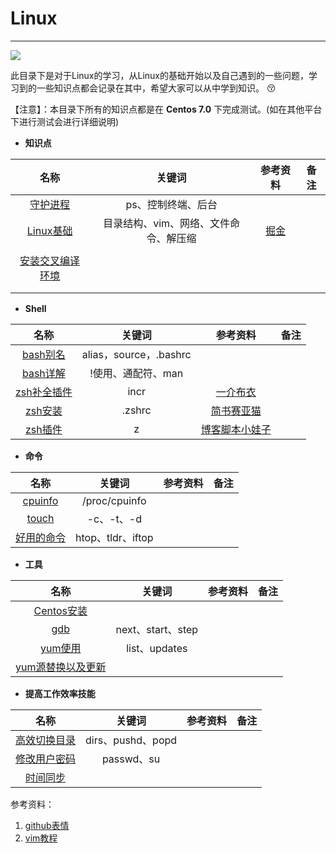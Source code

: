 # Linux

-------------

![](https://ykitty.oss-cn-beijing.aliyuncs.com/photo/Linux/Linux%20Photo/Linux.jpg)

此目录下是对于Linux的学习，从Linux的基础开始以及自己遇到的一些问题，学习到的一些知识点都会记录在其中，希望大家可以从中学到知识。 :kissing_closed_eyes: 

【注意】：本目录下所有的知识点都是在 **Centos 7.0** 下完成测试。(如在其他平台下进行测试会进行详细说明)

- **知识点**

|                             名称                             |                关键词                 |                         参考资料                         | 备注 |
| :----------------------------------------------------------: | :-----------------------------------: | :------------------------------------------------------: | :--: |
| [守护进程](https://github.com/YKitty/Notes/blob/master/notes/Linux/src/%E7%9F%A5%E8%AF%86%E7%82%B9/%E8%BF%9B%E7%A8%8B/%E5%AE%88%E6%8A%A4%E8%BF%9B%E7%A8%8B.md ) |          ps、控制终端、后台           |                                                          |      |
| [Linux基础](https://github.com/YKitty/Notes/blob/master/notes/Linux/src/%E7%9F%A5%E8%AF%86%E7%82%B9/%E5%9F%BA%E7%A1%80/Linux%E5%9F%BA%E7%A1%80.md ) | 目录结构、vim、网络、文件命令、解压缩 | [掘金](https://juejin.im/post/5c9319c2e51d450d597ea3ff ) |      |
|                             []()                             |                                       |                                                          |      |
|                     [安装交叉编译环境]()                     |                                       |                                                          |      |
|                                                              |                                       |                                                          |      |
|                                                              |                                       |                                                          |      |



- **Shell**

|                             名称                             |         关键词         |                           参考资料                           | 备注 |
| :----------------------------------------------------------: | :--------------------: | :----------------------------------------------------------: | :--: |
| [bash别名](https://github.com/YKitty/Notes/blob/master/notes/Linux/src/Shell/bash/Linux%E4%BD%BF%E7%94%A8bash%E5%88%AB%E5%90%8D.md  ) | alias，source，.bashrc |                                                              |      |
| [bash详解](https://github.com/YKitty/Notes/blob/master/notes/Linux/src/Shell/bash/bash%E8%AF%A6%E8%A7%A3.md  ) |   !使用、通配符、man   |                                                              |      |
| [zsh补全插件](https://github.com/YKitty/Notes/blob/master/notes/Linux/src/Shell/zsh/incr.zsh%20%E8%A1%A5%E5%85%A8%E6%8F%92%E4%BB%B6%20%E8%AE%A9%E4%BD%A0%E5%9C%A8zsh%20%E6%A8%A1%E5%BC%8F%E4%B8%8B%E5%85%A8%E8%87%AA%E5%8A%A8%E8%A1%A5%E5%85%A8%E6%8C%87%E4%BB%A4%E6%88%96%E7%9B%AE%E5%BD%95.md ) |          incr          | [一介布衣](http://yijiebuyi.com/blog/36955b84c57e338dd8255070b80829bf.html  ) |      |
| [zsh安装](https://github.com/YKitty/Notes/blob/master/notes/Linux/src/Shell/zsh/zsh%E5%AE%89%E8%A3%85.md ) |         .zshrc         | [简书赛亚猫](https://www.jianshu.com/p/d194d29e488c?open_source=weibo_search ) |      |
| [zsh插件](https://github.com/YKitty/Notes/blob/master/notes/Linux/src/Shell/zsh/zsh%E6%8F%92%E4%BB%B6.md) |           z            | [博客脚本小娃子](https://www.cnblogs.com/shengulong/p/10176374.html ) |      |



- **命令**

|                             名称                             |      关键词       | 参考资料 | 备注 |
| :----------------------------------------------------------: | :---------------: | :------: | :--: |
| [cpuinfo](https://github.com/YKitty/Notes/blob/master/notes/Linux/src/%E5%91%BD%E4%BB%A4/Linux%E4%B8%8B%E6%9F%A5%E7%9C%8BCPU%E4%BF%A1%E6%81%AF.md  ) |   /proc/cpuinfo   |          |      |
| [touch](https://github.com/YKitty/Notes/blob/master/notes/Linux/src/%E5%91%BD%E4%BB%A4/touch%E5%91%BD%E4%BB%A4.md ) |    -c、-t、-d     |          |      |
| [好用的命令](https://github.com/YKitty/Notes/blob/master/notes/Linux/src/%E5%91%BD%E4%BB%A4/Linux%E4%B8%8B%E4%B8%80%E4%BA%9B%E4%B8%8D%E4%B8%BA%E4%BA%BA%E7%9F%A5%E7%9A%84%E6%9E%81%E5%85%B6%E5%A5%BD%E7%94%A8%E7%9A%84%E5%91%BD%E4%BB%A4.md) | htop、tldr、iftop |          |      |



- **工具**

|                             名称                             |      关键词       | 参考资料 | 备注 |
| :----------------------------------------------------------: | :---------------: | :------: | :--: |
|                        [Centos安装]()                        |                   |          |      |
| [gdb](https://github.com/YKitty/Notes/blob/master/notes/Linux/src/%E5%B7%A5%E5%85%B7/gdb/Linux%E8%B0%83%E8%AF%95%E5%99%A8-gdb%E4%BD%BF%E7%94%A8.md ) | next、start、step |          |      |
| [yum使用](https://github.com/YKitty/Notes/blob/master/notes/Linux/src/%E5%B7%A5%E5%85%B7/yum/yum.md ) |   list、updates   |          |      |
|                    [yum源替换以及更新]()                     |                   |          |      |



- **提高工作效率技能**

|                             名称                             |      关键词       | 参考资料 | 备注 |
| :----------------------------------------------------------: | :---------------: | :------: | :--: |
| [高效切换目录](https://github.com/YKitty/Notes/blob/master/notes/Linux/src/%E6%8F%90%E9%AB%98%E6%95%88%E7%8E%87%E7%9A%84%E6%8A%80%E8%83%BD/Linxu%E5%A6%82%E4%BD%95%E9%AB%98%E6%95%88%E5%88%87%E6%8D%A2%E7%9B%AE%E5%BD%95.md ) | dirs、pushd、popd |          |      |
| [修改用户密码](https://github.com/YKitty/Notes/blob/master/notes/Linux/src/%E6%8F%90%E9%AB%98%E6%95%88%E7%8E%87%E7%9A%84%E6%8A%80%E8%83%BD/Centos%207.0%20%E4%BF%AE%E6%94%B9%E7%94%A8%E6%88%B7%E5%AF%86%E7%A0%81.md ) |    passwd、su     |          |      |
|                         [时间同步]()                         |                   |          |      |



参考资料：

1. [github表情](https://www.webfx.com/tools/emoji-cheat-sheet/)
2. [vim教程](https://vim.ink/ )
